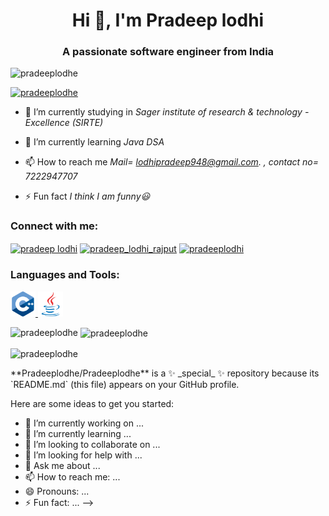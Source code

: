 

<h1 align="center">Hi 👋, I'm Pradeep lodhi</h1>
<h3 align="center">A passionate software engineer from India</h3>

<p align="left"> <img src="https://komarev.com/ghpvc/?username=pradeeplodhe&label=Profile%20views&color=0e75b6&style=flat" alt="pradeeplodhe" /> </p>

<p align="left"> <a href="https://github.com/ryo-ma/github-profile-trophy"><img src="https://github-profile-trophy.vercel.app/?username=pradeeplodhe" alt="pradeeplodhe" /></a> </p>

- 🔭 I’m currently studying in *Sager institute of research & technology -Excellence (SIRTE)*

- 🌱 I’m currently learning *Java DSA*

- 📫 How to reach me *Mail= lodhipradeep948@gmail.com. , contact no= 7222947707*

- ⚡ Fun fact *I think I am funny😃*

<h3 align="left">Connect with me:</h3>
<p align="left">
<a href="https://linkedin.com/in/pradeep lodhi" target="blank"><img align="center" src="https://raw.githubusercontent.com/rahuldkjain/github-profile-readme-generator/master/src/images/icons/Social/linked-in-alt.svg" alt="pradeep lodhi" height="30" width="40" /></a>
<a href="https://instagram.com/pradeep_lodhi_rajput" target="blank"><img align="center" src="https://raw.githubusercontent.com/rahuldkjain/github-profile-readme-generator/master/src/images/icons/Social/instagram.svg" alt="pradeep_lodhi_rajput" height="30" width="40" /></a>
<a href="https://www.leetcode.com/pradeeplodhi" target="blank"><img align="center" src="https://raw.githubusercontent.com/rahuldkjain/github-profile-readme-generator/master/src/images/icons/Social/leet-code.svg" alt="pradeeplodhi" height="30" width="40" /></a>
</p>

<h3 align="left">Languages and Tools:</h3>
<p align="left"> <a href="https://www.w3schools.com/cpp/" target="_blank" rel="noreferrer"> <img src="https://raw.githubusercontent.com/devicons/devicon/master/icons/cplusplus/cplusplus-original.svg" alt="cplusplus" width="40" height="40"/> </a> <a href="https://www.java.com" target="_blank" rel="noreferrer"> <img src="https://raw.githubusercontent.com/devicons/devicon/master/icons/java/java-original.svg" alt="java" width="40" height="40"/> </a> </p>

<p><img align="left" src="https://github-readme-stats.vercel.app/api/top-langs?username=pradeeplodhe&show_icons=true&locale=en&layout=compact" alt="pradeeplodhe" /></p>

<p>&nbsp;<img align="center" src="https://github-readme-stats.vercel.app/api?username=pradeeplodhe&show_icons=true&locale=en" alt="pradeeplodhe" /></p>

<p><img align="center" src="https://github-readme-streak-stats.herokuapp.com/?user=pradeeplodhe&" alt="pradeeplodhe" /></p>
**Pradeeplodhe/Pradeeplodhe** is a ✨ _special_ ✨ repository because its `README.md` (this file) appears on your GitHub profile.

Here are some ideas to get you started:

- 🔭 I’m currently working on ...
- 🌱 I’m currently learning ...
- 👯 I’m looking to collaborate on ...
- 🤔 I’m looking for help with ...
- 💬 Ask me about ...
- 📫 How to reach me: ...
- 😄 Pronouns: ...
- ⚡ Fun fact: ...
-->
